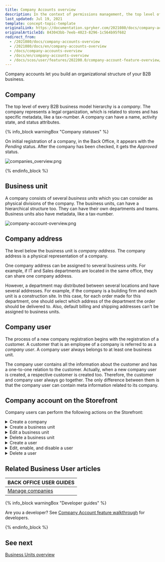 ```yaml
---
title: Company Accounts overview
description: In the context of permissions management, the top level of a B2B business model hierarchy is a Company. Each company has its organizational structure.
last_updated: Jul 19, 2021
template: concept-topic-template
originalLink: https://documentation.spryker.com/2021080/docs/company-accounts-overview
originalArticleId: 843043bb-7eeb-4023-8296-1c564b95f682
redirect_from:
  - /2021080/docs/company-accounts-overview
  - /2021080/docs/en/company-accounts-overview
  - /docs/company-accounts-overview
  - /docs/en/company-accounts-overview
  - /docs/scos/user/features/202200.0/company-account-feature-overview/company-accounts-overview.html
---
```


Company accounts let you build an organizational structure of your B2B business.

## Company

The top level of every B2B business model hierarchy is a *company*. The company represents a legal organization, which is related to stores and has specific metadata, like a tax-number. A company can have a name, activity state, and status attributes.

{% info_block warningBox "Company statuses" %}

On initial registration of a company, in the Back Office, it appears with the *Pending* status. After the company has been checked, it gets the *Approved* status.


![companies_overview.png](https://spryker.s3.eu-central-1.amazonaws.com/docs/Features/Company+Account+Management/Company+Account/Company+Account+Feature+Overview/companies_overview.png)

{% endinfo_block %}

## Business unit

A company consists of several *business units* which you can consider as physical divisions of the company. The business units, can have a hierarchical structure too. They can have their own departments and teams. Business units also have metadata, like a tax-number.

![company-account-overview.png](https://spryker.s3.eu-central-1.amazonaws.com/docs/Features/Company+Account+Management/Company+Account/Company+Account+Feature+Overview/company-account-overview.png)

## Company address

The level below the business unit is *company address*. The company address is a physical representation of a company.

One company address can be assigned to several business units. For example, if IT and Sales departments are located in the same office, they can share one company address.

However, a department may distributed between several locations and have several addresses. For example, if the company is a building firm and each unit is a construction site. In this case, for each order made for this department, one should select which address of the department the order should be delivered to. Also, default billing and shipping addresses can't be assigned to business units.

## Company user

The process of a new company registration begins with the registration of a customer. A customer that is an employee of a company is referred to as a *company user*. A company user always belongs to at least one business unit.

The company user contains all the information about the customer and has a one-to-one relation to the customer. Actually, when a new company user is created, a respective customer is created too. Therefore, the customer and company user always go together. The only difference between them is that the company user can contain meta information related to its company.


## Company account on the Storefront
Company users can perform the following actions on the Storefront:

<details>
<summary markdown='span'>Create a company</summary>

![image](https://spryker.s3.eu-central-1.amazonaws.com/docs/Features/Company+Account+Management/Company+Account/Company+Account+Feature+Overview/create-a-company.gif)

</details>


<details>
<summary markdown='span'>Create a business unit</summary>

![image](https://spryker.s3.eu-central-1.amazonaws.com/docs/Features/Company+Account+Management/Company+Account/Company+Account+Feature+Overview/create-a-business-unit.gif)

</details>

<details>
<summary markdown='span'>Edit a business unit</summary>

![image](https://spryker.s3.eu-central-1.amazonaws.com/docs/Features/Company+Account+Management/Company+Account/Company+Account+Feature+Overview/edit-a-business-unit.gif)
</details>

<details>
<summary markdown='span'>Delete a business unit</summary>

![image](https://spryker.s3.eu-central-1.amazonaws.com/docs/Features/Company+Account+Management/Company+Account/Company+Account+Feature+Overview/delete-a-business-unit.gif)

</details>


<details>
<summary markdown='span'>Create a user</summary>

![image](https://spryker.s3.eu-central-1.amazonaws.com/docs/Features/Company+Account+Management/Company+Account/Company+Account+Feature+Overview/create-a-user.gif)
</details>

<details>
<summary markdown='span'>Edit, enable, and disable a user</summary>

![image](https://spryker.s3.eu-central-1.amazonaws.com/docs/Features/Company+Account+Management/Company+Account/Company+Account+Feature+Overview/enable-disable-edit-a-user.gif)

</details>

<details>
<summary markdown='span'>Delete a user</summary>

![image](https://spryker.s3.eu-central-1.amazonaws.com/docs/Features/Company+Account+Management/Company+Account/Company+Account+Feature+Overview/delete-a-user.gif)
</details>

## Related Business User articles

|BACK OFFICE USER GUIDES|
|---|
| [Manage companies](/docs/scos/user/back-office-user-guides/{{page.version}}/customer/manage-companies.html) |


{% info_block warningBox "Developer guides" %}

Are you a developer? See [Company Account feature walkthrough](/docs/scos/dev/feature-walkthroughs/{{page.version}}/company-account-feature-walkthrough/company-account-feature-walkthrough.html) for developers.

{% endinfo_block %}

## See next
[Business Units overview](/docs/scos/user/features/{{page.version}}/company-account-feature-overview/business-units-overview.html)
